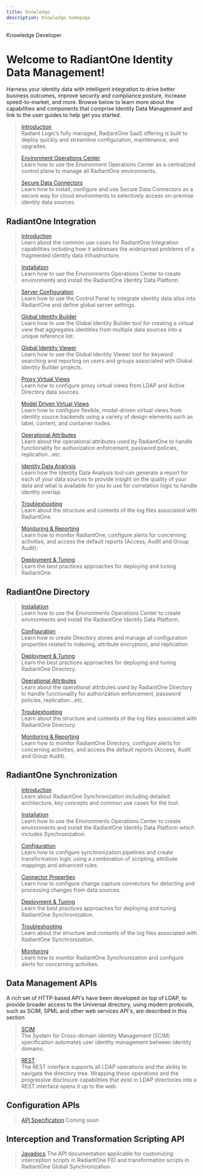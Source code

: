 ```yaml
---
title: Knowledge
description: Knowledge homepage
---
```


<tabs>
  <tablist>
    <tab>Knowledge</tab>
    <tab>Developer</tab>
  </tablist>

<tabpanels>
  <tabpanel>

# Welcome to RadiantOne Identity Data Management!

Harness your identity data with intelligent integration to drive better business outcomes, improve security and compliance posture, increase speed-to-market, and more. Browse below to learn more about the capabilities and components that comprise Identity Data Management and link to the user guides to help get you started.

<section>
  
  > [Introduction](environment-operations-center-guide/overview)  
  > Radiant Logic’s fully managed, RadiantOne SaaS offering is built to deploy quickly and streamline configuration, maintenance, and upgrades.
  
  > [Environment Operations Center](environment-operations-center-guide/environments/environment-overview/environments-overview)  
  > Learn how to use the Environment Operations Center as a centralized control plane to manage all RadiantOne environments.

  > [Secure Data Connectors](environment-operations-center-guide/secure-data-connectors/data-connectors-overview)  
  > Learn how to install, configure and use Secure Data Connectors as a secure way for cloud environments to selectively access on-premise identity data sources.

</section>

## RadiantOne Integration

<section>
  
  > [Introduction](architect-guide/preface)  
  > Learn about the common use cases for RadiantOne Integration capabilities including how it addresses the widespread problems of a fragmented identity data infrastructure. 
  
  > [Installation](environment-operations-center-guide/environments/environment-overview/create-an-environment)  
  > Learn how to use the Environments Operations Center to create environments and install the RadiantOne Identity Data Platform.
  
  > [Server Configuration](sys-admin-guide-rebuild/01-introduction)  
  > Learn how to use the Control Panel to integrate identity data silos into RadiantOne and define global server settings.
  
  > [Global Identity Builder](global-identity-builder-guide/introduction)  
  > Learn how to use the Global Identity Builder tool for creating a virtual view that aggregates identities from multiple data sources into a unique reference list. 
  
  > [Global Identity Viewer](global-identity-viewer-guide/01-introduction)  
  > Learn how to use the Global Identity Viewer tool for keyword searching and reporting on users and groups associated with Global Identity Builder projects.
  
  > [Proxy Virtual Views](namespace-configuration-guide/01-introduction)  
  > Learn how to configure proxy virtual views from LDAP and Active Directory data sources.
  
  > [Model Driven Virtual Views](context-builder-guide/introduction)  
  > Learn how to configure flexible, model-driven virtual views from identity source backends using a variety of design elements such as label, content, and container nodes.
  
  > [Operational Attributes](operational-attributes-guide/01-overview)  
  > Learn about the operational attributes used by RadiantOne to handle functionality for authorization enforcement, password policies, replication...etc.
  
  > [Identity Data Analysis](data-analysis-guide/01-introduction)  
  > Learn how the Identity Data Analysis tool can generate a report for each of your data sources to provide insight on the quality of your data and what is available for you to use for correlation logic to handle identity overlap. 
  
  > [Troubleshooting](logging-and-troubleshooting-guide/01-overview)  
  > Learn about the structure and contents of the log files associated with RadiantOne.
  
  > [Monitoring & Reporting](monitoring-and-reporting-guide/01-monitoring)  
  > Learn how to monitor RadiantOne, configure alerts for concerning activities, and access the default reports (Access, Audit and Group Audit).  
  
  > [Deployment & Tuning](deployment-and-tuning-guide/00-preface)  
  > Learn the best practices approaches for deploying and tuning RadiantOne.
  
</section>


## RadiantOne Directory

<section>
   
  > [Installation](environment-operations-center-guide/environments/environment-overview/create-an-environment)  
  > Learn how to use the Environments Operations Center to create environments and install the RadiantOne Identity Data Platform.
  
  > [Configuration](namespace-configuration-guide/05-radiantone-universal-directory)  
  > Learn how to create Directory stores and manage all configuration properties related to indexing, attribute encryption, and replication.
  
  > [Deployment & Tuning](deployment-and-tuning-guide/00-preface)  
  > Learn the best practices approaches for deploying and tuning RadiantOne Directory.
  
  > [Operational Attributes](operational-attributes-guide/01-overview)  
  > Learn about the operational attributes used by RadiantOne Directory to handle functionality for authorization enforcement, password policies, replication...etc.
  
  > [Troubleshooting](logging-and-troubleshooting-guide/01-overview)  
  > Learn about the structure and contents of the log files associated with RadiantOne Directory.
  
  > [Monitoring & Reporting](monitoring-and-reporting-guide/01-monitoring)  
  > Learn how to monitor RadiantOne Directory, configure alerts for concerning activities, and access the default reports (Access, Audit and Group Audit). 
  
</section>

## RadiantOne Synchronization

<section>
   
  > [Introduction](global-sync-guide/introduction)  
  > Learn about RadiantOne  Synchronization including detailed architecture, key concepts and common use cases for the tool.
  
  > [Installation](environment-operations-center-guide/environments/environment-overview/create-an-environment)  
  > Learn how to use the Environments Operations Center to create environments and install the RadiantOne Identity Data Platform which includes Synchronization. 
  
  > [Configuration](global-sync-guide/introduction)  
  > Learn how to configure synchronization pipelines and create transformation logic using a combination of scripting, attribute mappings and advanced rules. 
  
  > [Connector Properties](connector-properties-guide/overview)  
  > Learn how to configure change capture connectors for detecting and processing changes from data sources. 
  
  > [Deployment & Tuning](global-sync-guide/deployment)  
  > Learn the best practices approaches for deploying and tuning RadiantOne Synchronization.
  
  > [Troubleshooting](logging-and-troubleshooting-guide/05-global-synchronization)  
  > Learn about the structure and contents of the log files associated with RadiantOne Synchronization.
  
  > [Monitoring](monitoring-and-reporting-guide/01-monitoring)  
  > Learn how to monitor RadiantOne Synchronization and configure alerts for concerning activities.
  
</section>
</section>
</tabpanel>

<tabpanel>

## Data Management APIs

A rich set of HTTP-based API's have been developed on top of LDAP, to provide broader access to the Universal directory, using modern protocols, such as SCIM, SPML and other web services API's, are described in this section

<section>
  
  > [SCIM](web-services-api-guide/scim)  
  > The System for Cross-domain Identity Management (SCIM) specification automates user identity management between identity domains. 
  
  > [REST](web-services-api-guide/rest)  
  > The REST interface supports all LDAP operations and the ability to navigate the directory tree. Wrapping these operations and the progressive disclosure capabilities that exist in LDAP directories into a REST interface opens it up to the web.
   
</section>

## Configuration APIs

<section>
  
  > [API Specification](developer)
  > Coming soon
  
</section>


## Interception and Transformation Scripting API

<section>
  
  > [Javadocs](javadoc/allclasses-frame)
  > The API documentation applicable for customizing interception scripts in RadiantOne FID and transformation scripts in RadiantOne Global Synchronization.
  
</section>

</tabpanel>

</tabpanels>
</tabs>
